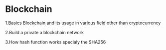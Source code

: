 # Blockchain
1.Basics Blockchain and its usage in various field other than cryptocurrency

2.Build a private a blockchain network 

3.How hash function works specialy the SHA256
